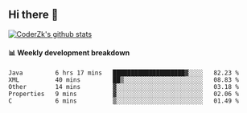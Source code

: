 ## Hi there 👋

[![CoderZk's github stats](https://github-readme-stats.vercel.app/api?username=zhoukuo123&show_icons=true&count_private=true)](https://github.com/anuraghazra/github-readme-stats)

#### :bar_chart: Weekly development breakdown

<!--START_SECTION:waka-->
```text
Java         6 hrs 17 mins   ████████████████████▓░░░░   82.23 % 
XML          40 mins         ██▒░░░░░░░░░░░░░░░░░░░░░░   08.83 % 
Other        14 mins         ▓░░░░░░░░░░░░░░░░░░░░░░░░   03.18 % 
Properties   9 mins          ▓░░░░░░░░░░░░░░░░░░░░░░░░   02.06 % 
C            6 mins          ▒░░░░░░░░░░░░░░░░░░░░░░░░   01.49 % 
```
<!--END_SECTION:waka-->
